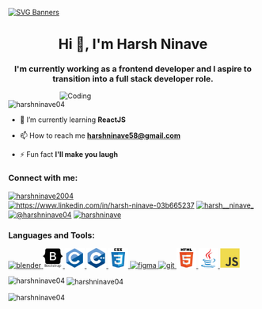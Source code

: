 [![SVG Banners](https://svg-banners.vercel.app/api?type=rainbow&text1=Harsh%20Ninave%20🔥&width=1000&height=400)](https://github.com/Akshay090/svg-banners)
<h1 align="center">Hi 👋, I'm Harsh Ninave</h1>
<h3 align="center">I'm currently working as a frontend developer and I aspire to transition into a full stack developer role.</h3>
<img align="right" alt="Coding" width="400" src="https://user-images.githubusercontent.com/74038190/238353467-897cd757-ea1f-492d-aaf9-6d1674177e08.gif">


<p align="left"> <img src="https://komarev.com/ghpvc/?username=harshninave04&label=Profile%20views&color=0e75b6&style=flat" alt="harshninave04" /> </p>

- 🌱 I’m currently learning **ReactJS**

- 📫 How to reach me **harshninave58@gmail.com**

- ⚡ Fun fact **I'll make you laugh**

<h3 align="left">Connect with me:</h3>
<p align="left">
<a href="https://twitter.com/harshninave2004" target="blank"><img align="center" src="https://raw.githubusercontent.com/rahuldkjain/github-profile-readme-generator/master/src/images/icons/Social/twitter.svg" alt="harshninave2004" height="30" width="40" /></a>
<a href="https://linkedin.com/in/https://www.linkedin.com/in/harsh-ninave-03b665237" target="blank"><img align="center" src="https://raw.githubusercontent.com/rahuldkjain/github-profile-readme-generator/master/src/images/icons/Social/linked-in-alt.svg" alt="https://www.linkedin.com/in/harsh-ninave-03b665237" height="30" width="40" /></a>
<a href="https://instagram.com/harsh__ninave_" target="blank"><img align="center" src="https://raw.githubusercontent.com/rahuldkjain/github-profile-readme-generator/master/src/images/icons/Social/instagram.svg" alt="harsh__ninave_" height="30" width="40" /></a>
<a href="https://hashnode.com/@harshninave04" target="blank"><img align="center" src="https://raw.githubusercontent.com/rahuldkjain/github-profile-readme-generator/master/src/images/icons/Social/hashnode.svg" alt="@harshninave04" height="30" width="40" /></a>
<a href="https://www.leetcode.com/harshninave" target="blank"><img align="center" src="https://raw.githubusercontent.com/rahuldkjain/github-profile-readme-generator/master/src/images/icons/Social/leet-code.svg" alt="harshninave" height="30" width="40" /></a>
</p>

<h3 align="left">Languages and Tools:</h3>
<p align="left"> <a href="https://www.blender.org/" target="_blank" rel="noreferrer"> <img src="https://download.blender.org/branding/community/blender_community_badge_white.svg" alt="blender" width="40" height="40"/> </a> <a href="https://getbootstrap.com" target="_blank" rel="noreferrer"> <img src="https://raw.githubusercontent.com/devicons/devicon/master/icons/bootstrap/bootstrap-plain-wordmark.svg" alt="bootstrap" width="40" height="40"/> </a> <a href="https://www.cprogramming.com/" target="_blank" rel="noreferrer"> <img src="https://raw.githubusercontent.com/devicons/devicon/master/icons/c/c-original.svg" alt="c" width="40" height="40"/> </a> <a href="https://www.w3schools.com/cpp/" target="_blank" rel="noreferrer"> <img src="https://raw.githubusercontent.com/devicons/devicon/master/icons/cplusplus/cplusplus-original.svg" alt="cplusplus" width="40" height="40"/> </a> <a href="https://www.w3schools.com/css/" target="_blank" rel="noreferrer"> <img src="https://raw.githubusercontent.com/devicons/devicon/master/icons/css3/css3-original-wordmark.svg" alt="css3" width="40" height="40"/> </a> <a href="https://www.figma.com/" target="_blank" rel="noreferrer"> <img src="https://www.vectorlogo.zone/logos/figma/figma-icon.svg" alt="figma" width="40" height="40"/> </a> <a href="https://git-scm.com/" target="_blank" rel="noreferrer"> <img src="https://www.vectorlogo.zone/logos/git-scm/git-scm-icon.svg" alt="git" width="40" height="40"/> </a> <a href="https://www.w3.org/html/" target="_blank" rel="noreferrer"> <img src="https://raw.githubusercontent.com/devicons/devicon/master/icons/html5/html5-original-wordmark.svg" alt="html5" width="40" height="40"/> </a> <a href="https://www.java.com" target="_blank" rel="noreferrer"> <img src="https://raw.githubusercontent.com/devicons/devicon/master/icons/java/java-original.svg" alt="java" width="40" height="40"/> </a> <a href="https://developer.mozilla.org/en-US/docs/Web/JavaScript" target="_blank" rel="noreferrer"> <img src="https://raw.githubusercontent.com/devicons/devicon/master/icons/javascript/javascript-original.svg" alt="javascript" width="40" height="40"/> </a> </p>

<p><img align="left" src="https://github-readme-stats.vercel.app/api/top-langs?username=harshninave04&show_icons=true&locale=en&layout=compact" alt="harshninave04" /></p>

<p>&nbsp;<img align="center" src="https://github-readme-stats.vercel.app/api?username=harshninave04&show_icons=true&locale=en" alt="harshninave04" /></p>

<p><img align="center" src="https://github-readme-streak-stats.herokuapp.com/?user=harshninave04&" alt="harshninave04" /></p>
